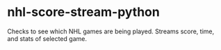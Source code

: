 # nhl-score-stream-python
Checks to see which NHL games are being played. Streams score, time, and stats of selected game.
